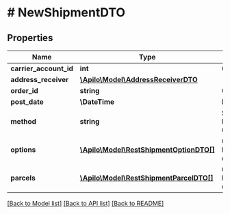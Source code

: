# # NewShipmentDTO

## Properties

Name | Type | Description | Notes
------------ | ------------- | ------------- | -------------
**carrier_account_id** | **int** | Carrier account ID | [optional]
**address_receiver** | [**\Apilo\Model\AddressReceiverDTO**](AddressReceiverDTO.md) |  | [optional]
**order_id** | **string** | Order ID | [optional]
**post_date** | **\DateTime** | Post date | [optional]
**method** | **string** | Shipment methods can be downloaded from &lt;a href&#x3D;&#39;#tag/Shipment/operation/get_rest_shipment_carrier_sending_methods&#39;&gt;Get Carrier sending methods&lt;/a&gt;. | [optional]
**options** | [**\Apilo\Model\RestShipmentOptionDTO[]**](RestShipmentOptionDTO.md) | Options can be downloaded from &lt;a href&#x3D;&#39;#tag/Shipment/operation/get_rest_shipment_options&#39;&gt;Get list of shipment option need to create new shipment&lt;/a&gt;. | [optional]
**parcels** | [**\Apilo\Model\RestShipmentParcelDTO[]**](RestShipmentParcelDTO.md) | Options can be downloaded from &lt;a href&#x3D;&#39;#tag/Shipment/operation/get_rest_shipment_options&#39;&gt;Get list of shipment option need to create new shipment&lt;/a&gt;. | [optional]

[[Back to Model list]](../../README.md#models) [[Back to API list]](../../README.md#endpoints) [[Back to README]](../../README.md)
